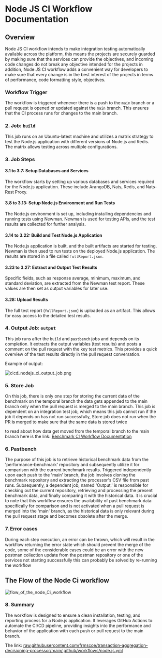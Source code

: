 # Node JS CI Workflow Documentation

## Overview

Node JS CI workflow intends to make integration testing automatically available across the platform, this means the projects are securely guarded by making sure that the services can provide the objectives, and incoming code changes do not break any objective intended for the projects in addition, Node JS CI workflow adds a convenient way for developers to make sure that every change is in the best interest of the projects in terms of performance, code formatting style, objectives.

### Workflow Trigger

The workflow is triggered whenever there is a push to the `main` branch or a pull request is opened or updated against the `main` branch. This ensures that the CI process runs for changes to the main branch.

### 2. Job: `build`

This job runs on an Ubuntu-latest machine and utilizes a matrix strategy to test the Node.js application with different versions of Node.js and Redis. The matrix allows testing across multiple configurations.

### 3. Job Steps

#### 3.1 to 3.7: Setup Databases and Services

The workflow starts by setting up various databases and services required for the Node.js application. These include ArangoDB, Nats, Redis, and Nats-Rest Proxy.

#### 3.8 to 3.13: Setup Node.js Environment and Run Tests

The Node.js environment is set up, including installing dependencies and running tests using Newman. Newman is used for testing APIs, and the test results are collected for further analysis.

#### 3.14 to 3.22: Build and Test Node.js Application

The Node.js application is built, and the built artifacts are started for testing. Newman is then used to run tests on the deployed Node.js application. The results are stored in a file called `fullReport.json`.

#### 3.23 to 3.27: Extract and Output Test Results

Specific fields, such as response average, minimum, maximum, and standard deviation, are extracted from the Newman test report. These values are then set as output variables for later use.

#### 3.28: Upload Results

The full test report (`fullReport.json`) is uploaded as an artifact. This allows for easy access to the detailed test results.

### 4. Output Job: `output`

This job runs after the `build` and `pastbench` jobs and depends on its completion. It extracts the output variables (test results) and posts a comment on the pull request with the key test metrics. This provides a quick overview of the test results directly in the pull request conversation.

Example of output:

![cicd_nodejs_ci_output_job.png](/../../images/cicd-nodejs-ci-output-job.png)

### 5. Store Job

On this job, there is only one step for storing the current data of the benchmark on the temporal branch the data gets appended to the main branch only when the pull request is merged to the main branch. This job is dependent on an integration test job, which means this job cannot run if the job it depends on has not run successfully, Store job does not run when the PR is merged to make sure that the same data is stored twice

to read about how data get moved from the temporal branch to the main branch here is the link: [Benchmark CI Workflow Documentation](Benchmark-CI-Workflow-Documentation.md)

### 6. Pastbench

The purpose of this job is to retrieve historical benchmark data from the 'performance-benchmark' repository and subsequently utilize it for comparison with the current benchmark results. Triggered independently upon each push to the 'main' branch, the job involves cloning the benchmark repository and extracting the processor's CSV file from past runs. Subsequently, a dependent job, named 'Output,' is responsible for checking out the current repository, retrieving and processing the present benchmark data, and finally comparing it with the historical data. It is crucial to note that this workflow ensures the availability of past benchmark data specifically for comparison and is not activated when a pull request is merged into the 'main' branch, as the historical data is only relevant during the pull request stage and becomes obsolete after the merge.

### 7. Error cases

During each step execution, an error can be thrown, which will result in the workflow returning the error state which should prevent the merge of the code, some of the considerable cases could be an error with the new postman collection update from the postman repository or one of the services not starting successfully this can probably be solved by re-running the workflow

## The Flow of the Node Ci workflow

![flow_of_the_node_Ci_workflow](/../../images/flow_of_the_node_Ci_workflow.png)

### 8. Summary

The workflow is designed to ensure a clean installation, testing, and reporting process for a Node.js application. It leverages GitHub Actions to automate the CI/CD pipeline, providing insights into the performance and behavior of the application with each push or pull request to the main branch.

The link: [raw.githubusercontent.com/frmscoe/transaction-aggregation-decisioning-processor/main/.github/workflows/node.js.yml](https://raw.githubusercontent.com/frmscoe/transaction-aggregation-decisioning-processor/main/.github/workflows/node.js.yml)
